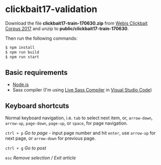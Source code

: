 # clickbait17-validation

Download the file **clickbait17-train-170630.zip** from [Webis Clickbait Corpus 2017](_blank "https://webis.de/data/webis-clickbait-17.html") and unzip to **public/clickbait17-train-170630**.

Then run the following commands:

```bash
$ npm install
$ npm run build
$ npm run start
```

## Basic requirements

* [Node.js](https://nodejs.org/en/)
* Sass compiler (I'm using [Live Sass Compiler](https://marketplace.visualstudio.com/items?itemName=ritwickdey.live-sass) in [Visual Studio Code](https://code.visualstudio.com/))

## Keyboard shortcuts
Normal keyboard navigation, i.e. `tab` to select next item, or, `arrow-down`, `arrow-up`, `page-down`, `page-up`, or `space`, for page navigation.

`ctrl + p` *Go to page* - input page number and hit `enter`, use `arrow-up` for next page, or `arrow-down` for previous page.

`ctrl + g` *Go to post*

`esc` *Remove selection / Exit article*
